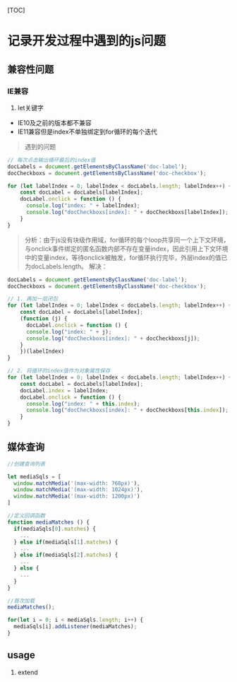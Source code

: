 [TOC]

# 记录开发过程中遇到的js问题

## 兼容性问题
### IE兼容
1. let关键字
  + IE10及之前的版本都不兼容
  + IE11兼容但是index不单独绑定到for循环的每个迭代

> 遇到的问题
```js
// 每次点击输出循环最后的index值
docLabels = document.getElementsByClassName('doc-label');
docCheckboxs = document.getElementsByClassName('doc-checkbox');

for (let labelIndex = 0; labelIndex < docLabels.length; labelIndex++) {
    const docLabel = docLabels[labelIndex];
    docLabel.onclick = function () {
      console.log("index: " + labelIndex);
      console.log("docCheckboxs[index]: " + docCheckboxs[labelIndex]);
    }
}
```
> 分析：由于js没有块级作用域，for循环的每个loop共享同一个上下文环境，与onclick事件绑定的匿名函数内部不存在变量index，因此引用上下文环境中的变量index，等待onclick被触发，for循环执行完毕，外层index的值已为docLabels.length。
> 解决：
```js
docLabels = document.getElementsByClassName('doc-label');
docCheckboxs = document.getElementsByClassName('doc-checkbox');

// 1. 再加一层闭包
for (let labelIndex = 0; labelIndex < docLabels.length; labelIndex++) {
    const docLabel = docLabels[labelIndex];
    (function (j) {
      docLabel.onclick = function () {
      console.log("index: " + j);
      console.log("docCheckboxs[index]: " + docCheckboxs[j]);
    }
    })(labelIndex)
}

// 2. 将循环的index值作为对象属性保存
for (let labelIndex = 0; labelIndex < docLabels.length; labelIndex++) {
    const docLabel = docLabels[labelIndex];
    docLabel.index = labelIndex;
    docLabel.onclick = function () {
      console.log("index: " + this.index);
      console.log("docCheckboxs[index]: " + docCheckboxs[this.index]);
    }
}
```


## 媒体查询
```js
//创建查询列表

let mediaSqls = [
  window.matchMedia('(max-width: 768px)'),
  window.matchMedia('(max-width: 1024px)'),
  window.matchMedia('(max-width: 1200px)')
]

//定义回调函数
function mediaMatches () {
  if(mediaSqls[0].matches) {
    ...
  } else if(mediaSqls[1].matches) {
    ...
  } else if(mediaSqls[2].matches) {
    ...
  } else {
    ...
  }
}

//首次加载
mediaMatches();

for(let i = 0; i < mediaSqls.length; i++) {
  mediaSqls[i].addListener(mediaMatches);
}
```
## usage

1. extend